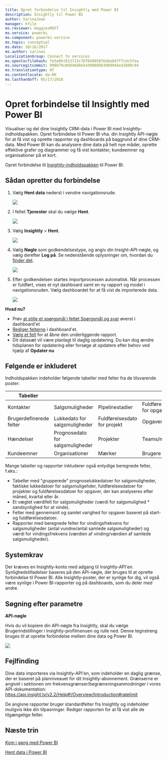 ```yaml
---
title: Opret forbindelse til Insightly med Power BI
description: Insightly til Power BI
author: SarinaJoan
manager: kfile
ms.reviewer: maggiesMSFT
ms.service: powerbi
ms.component: powerbi-service
ms.topic: conceptual
ms.date: 10/16/2017
ms.author: sarinas
LocalizationGroup: Connect to services
ms.openlocfilehash: fe5e061913713c76f64995876dda047f7cdc5fea
ms.sourcegitcommit: 998b79c0dd46d0e5439888b83999945ed1809c94
ms.translationtype: HT
ms.contentlocale: da-DK
ms.lasthandoff: 05/17/2018
---
```

# <a name="connect-to-insightly-with-power-bi"></a>Opret forbindelse til Insightly med Power BI
Visualiser og del dine Insightly CRM-data i Power BI med Insightly-indholdspakken. Opret forbindelse til Power BI vha. din Insightly API-nøgle for at få vist og oprette rapporter og dashboards på baggrund af dine CRM-data. Med Power BI kan du analysere dine data på helt nye måder, oprette effektive grafer og diagrammer og få vist kontakter, kundeemner og organisationer på et kort.

Opret forbindelse til [Insightly-indholdspakken](https://app.powerbi.com/getdata/services/insightly) til Power BI.

## <a name="how-to-connect"></a>Sådan opretter du forbindelse
1. Vælg **Hent data** nederst i venstre navigationsrude.
   
   ![](media/service-connect-to-insightly/getdata.png)
2. I feltet **Tjenester** skal du vælge **Hent**.
   
   ![](media/service-connect-to-insightly/services.png)
3. Vælg **Insightly** \>  **Hent**.
   
   ![](media/service-connect-to-insightly/insightly.png)
4. Vælg **Nøgle** som godkendelsestype, og angiv din Insight-API-nøgle, og vælg derefter **Log på**. Se nedenstående oplysninger om, hvordan du [finder det](#FindingParams).
   
   ![](media/service-connect-to-insightly/creds.png)
5. Efter godkendelsen startes importprocessen automatisk. Når processen er fuldført, vises et nyt dashboard samt en ny rapport og model i navigationsruden. Vælg dashboardet for at få vist de importerede data.
   
     ![](media/service-connect-to-insightly/dashboard.png)

**Hvad nu?**

* Prøv [at stille et spørgsmål i feltet Spørgsmål og svar](power-bi-q-and-a.md) øverst i dashboard'et
* [Rediger felterne](service-dashboard-edit-tile.md) i dashboard'et.
* [Vælg et felt](service-dashboard-tiles.md) for at åbne den underliggende rapport.
* Dit datasæt vil være planlagt til daglig opdatering. Du kan dog ændre tidsplanen for opdatering eller forsøge at opdatere efter behov ved hjælp af **Opdater nu**

## <a name="whats-included"></a>Følgende er inkluderet
Indholdspakken indeholder følgende tabeller med felter fra de tilsvarende poster:

| Tabeller |  |  |  |
| --- | --- | --- | --- |
| Kontakter |Salgsmuligheder |Pipelinestadier |Fuldførelsesdato for opgave |
| Brugerdefinerede felter |Lukkedato for salgsmuligheder |Fuldførelsesdato for projekt |Opgaver |
| Hændelser |Prognosedato for salgsmuligheder |Projekter |Teams/medlemmer |
| Kundeemner |Organisationer |Mærker |Brugere |

Mange tabeller og rapporter inkluderer også entydige beregnede felter, f.eks.:  

* Tabeller med "grupperede" prognoselukkedatoer for salgsmuligheder, faktiske lukkedatoer for salgsmuligehder, fuldførelsesdatoer for projekter og fuldførelsesdatoer for opgaver, der kan analyseres efter måned, kvartal eller år.  
* Et vægtet værdifelt for salgsmuligheder (værdi for salgsmulighed * sandsynlighed for at vinde).  
* Felter med gennemsnit og samlet varighed for opgaver baseret på start- og fuldførelsesdatoer.  
* Rapporter med beregnede felter for vindingsfrekvens for salgsmuligheder (antal vundne/antal samlede salgsmuligheder) og værdi for vindingsfrekvens (værdien af vinding/værdien af samlede salgsmuligheder).  

## <a name="system-requirements"></a>Systemkrav
Der kræves en Insightly-konto med adgang til Insightly-API'en. Synlighedstilladelser baseres på den API-nøgle, der bruges til at oprette forbindelse til Power BI. Alle Insightly-poster, der er synlige for dig, vil også være synlige i Power BI-rapporter og på dashboards, som du deler med andre.

<a name="FindingParams"></a>

## <a name="finding-parameters"></a>Søgning efter parametre
**API-nøgle**

Hvis du vil kopiere din API-nøgle fra Insightly, skal du vælge Brugerindstillinger i Insightly-profilmenuen og rulle ned. Denne tegnstreng bruges til at oprette forbindelse mellem dine data og Power BI.

![](media/service-connect-to-insightly/findapi.png)

## <a name="troubleshooting"></a>Fejlfinding
Dine data importeres via Insightly-API'en, som indeholder en daglig grænse, der er baseret på planniveauet for dit Insightly-abonnement. Grænserne er angivet i sektionen om frekvensgrænser/begrænsningsanmodninger i vores API-dokumentation: https://api.insight.ly/v2.2/Help#!/Overview/Introduction#ratelimit

De angivne rapporter bruger standardfelter fra Insightly og indeholder muligvis ikke din tilpasninger. Rediger rapporten for at få vist alle de tilgængelige felter.

## <a name="next-steps"></a>Næste trin
[Kom i gang med Power BI](service-get-started.md)

[Hent data i Power BI](service-get-data.md)

